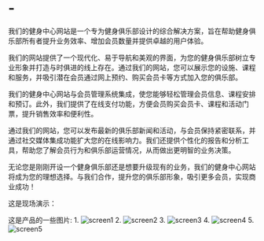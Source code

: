 # -
我们的健身中心网站是一个专为健身俱乐部设计的综合解决方案，旨在帮助健身俱乐部所有者提升业务效率、增加会员数量并提供卓越的用户体验。

我们的网站提供了一个现代化、易于导航和美观的界面，为您的健身俱乐部树立专业形象并打造与时俱进的线上存在。通过我们的网站，您可以展示您的设施、课程和服务，并吸引潜在会员通过网上预约、购买会员卡等方式加入您的俱乐部。

我们的健身中心网站与会员管理系统集成，使您能够轻松管理会员信息、课程安排和预订。此外，我们提供了在线支付功能，方便会员购买会员卡、课程和活动门票，提升销售效率和便利性。

通过我们的网站，您可以发布最新的俱乐部新闻和活动，与会员保持紧密联系，并通过社交媒体集成功能扩大您的在线影响力。我们还提供个性化的报告和分析工具，帮助您了解会员行为和俱乐部运营情况，从而做出更明智的业务决策。

无论您是刚刚开设一个健身俱乐部还是想要升级现有的业务，我们的健身中心网站将成为您的理想选择。与我们合作，提升您的俱乐部形象，吸引更多会员，实现商业成功！

这是现场演示：

这是产品的一些图片:
1.
![screen1](https://github.com/youssefdev98/-/assets/93682031/bcf6f581-cd29-48ad-a1e9-7abe2b4a9cb0)
2.
![screen2](https://github.com/youssefdev98/-/assets/93682031/f3135008-0491-4a7d-ac1b-bdd4c8afa21b)
3.
![screen3](https://github.com/youssefdev98/-/assets/93682031/174dfbee-2e9a-43f9-b77c-a1d8bde6ad94)
4.
![screen4](https://github.com/youssefdev98/-/assets/93682031/14939b60-738d-4418-99d5-53623e62a9ba)
5.
![screen5](https://github.com/youssefdev98/-/assets/93682031/c868c291-7c9d-4ef1-becd-34171055e7b6)
